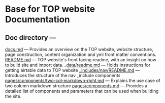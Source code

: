 # Base for TOP website Documentation


## Doc directory — 
[docs.md](../DOCS.md) — Provides an overview on the TOP website, website structure, page construction, content organization and yml front matter conventions. 
[README.md](../README.md) — TOP website's front facing readme, with an insight on how to build site and import data. 
[_data/readme.md](../_data/readme.md) — Holds instructions for getting airtable data to TOP website
[_includes/nav/README.md](../_includes/nav/README.md) — Introduces the structure of the nav _include components
[pages/components/two-col-markdown-right.md](../pages/components/two-col-markdown-right.md) — Explains the use case of two column markdown structure
[pages/components.md](../pages/components.md) — Provides a detailed list of components and parameters that can be used when building the site.